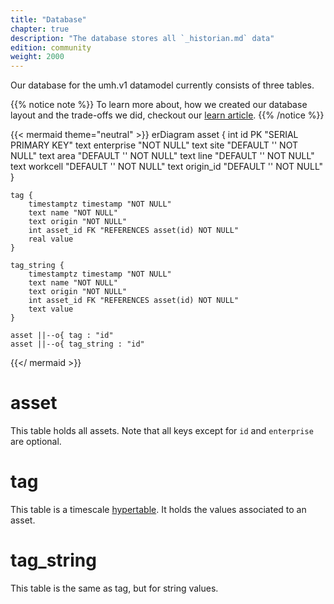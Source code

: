 ```yaml
---
title: "Database"
chapter: true
description: "The database stores all `_historian.md` data"
edition: community
weight: 2000
---
```


Our database for the umh.v1 datamodel currently consists of three tables.

{{% notice note %}}
To learn more about, how we created our database layout and the trade-offs we did, checkout our [learn article](https://learn.umh.app/lesson/data-modeling-in-the-unified-namespace-mqtt-kafka/).
{{% /notice %}}

{{< mermaid theme="neutral" >}}
erDiagram
    asset {
        int id PK "SERIAL PRIMARY KEY"
        text enterprise "NOT NULL"
        text site "DEFAULT '' NOT NULL"
        text area "DEFAULT '' NOT NULL"
        text line "DEFAULT '' NOT NULL"
        text workcell "DEFAULT '' NOT NULL"
        text origin_id "DEFAULT '' NOT NULL"
    }

    tag {
        timestamptz timestamp "NOT NULL"
        text name "NOT NULL"
        text origin "NOT NULL"
        int asset_id FK "REFERENCES asset(id) NOT NULL"
        real value
    }

    tag_string {
        timestamptz timestamp "NOT NULL"
        text name "NOT NULL"
        text origin "NOT NULL"
        int asset_id FK "REFERENCES asset(id) NOT NULL"
        text value
    }

    asset ||--o{ tag : "id"
    asset ||--o{ tag_string : "id"

{{</ mermaid >}}

# asset
This table holds all assets.
Note that all keys except for `id` and `enterprise` are optional.

# tag

This table is a timescale [hypertable](https://docs.timescale.com/use-timescale/latest/hypertables/about-hypertables/).
It holds the values associated to an asset.

# tag_string

This table is the same as tag, but for string values.